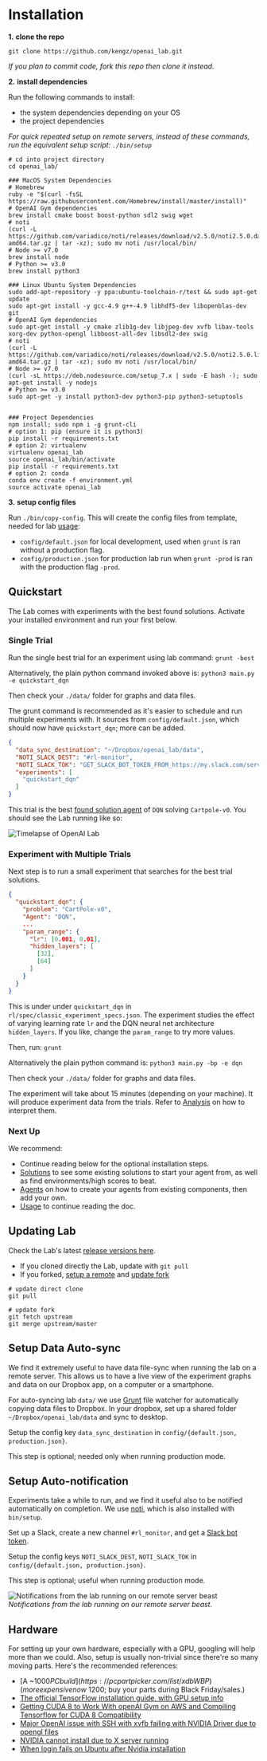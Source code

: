 # <a name="installation"></a>Installation

**1\.** **clone the repo**

`git clone https://github.com/kengz/openai_lab.git`

*If you plan to commit code, fork this repo then clone it instead.*


**2\.** **install dependencies**

Run the following commands to install:

- the system dependencies depending on your OS
- the project dependencies

*For quick repeated setup on remote servers, instead of these commands, run the equivalent setup script: `./bin/setup`*

```shell
# cd into project directory
cd openai_lab/

### MacOS System Dependencies
# Homebrew
ruby -e "$(curl -fsSL https://raw.githubusercontent.com/Homebrew/install/master/install)"
# OpenAI Gym dependencies
brew install cmake boost boost-python sdl2 swig wget
# noti
(curl -L https://github.com/variadico/noti/releases/download/v2.5.0/noti2.5.0.darwin-amd64.tar.gz | tar -xz); sudo mv noti /usr/local/bin/
# Node >= v7.0
brew install node
# Python >= v3.0
brew install python3

### Linux Ubuntu System Dependencies
sudo add-apt-repository -y ppa:ubuntu-toolchain-r/test && sudo apt-get update
sudo apt-get install -y gcc-4.9 g++-4.9 libhdf5-dev libopenblas-dev git
# OpenAI Gym dependencies
sudo apt-get install -y cmake zlib1g-dev libjpeg-dev xvfb libav-tools xorg-dev python-opengl libboost-all-dev libsdl2-dev swig
# noti
(curl -L https://github.com/variadico/noti/releases/download/v2.5.0/noti2.5.0.linux-amd64.tar.gz | tar -xz); sudo mv noti /usr/local/bin/
# Node >= v7.0
(curl -sL https://deb.nodesource.com/setup_7.x | sudo -E bash -); sudo apt-get install -y nodejs
# Python >= v3.0
sudo apt-get -y install python3-dev python3-pip python3-setuptools


### Project Dependencies
npm install; sudo npm i -g grunt-cli
# option 1: pip (ensure it is python3)
pip install -r requirements.txt
# option 2: virtualenv
virtualenv openai_lab
source openai_lab/bin/activate
pip install -r requirements.txt
# option 2: conda
conda env create -f environment.yml
source activate openai_lab
```


**3\.** **setup config files**

Run `./bin/copy-config`. This will create the config files from template, needed for lab [usage](#usage):

- `config/default.json` for local development, used when `grunt` is ran without a production flag.
- `config/production.json` for production lab run when `grunt -prod` is ran with the production flag `-prod`.


## <a name="quickstart"></a>Quickstart

The Lab comes with experiments with the best found solutions. Activate your installed environment and run your first below.


### Single Trial

Run the single best trial for an experiment using lab command: `grunt -best`

Alternatively, the plain python command invoked above is: `python3 main.py -e quickstart_dqn`

Then check your `./data/` folder for graphs and data files.

The grunt command is recommended as it's easier to schedule and run multiple experiments with. It sources from `config/default.json`, which should now have `quickstart_dqn`; more can be added.

```json
{
  "data_sync_destination": "~/Dropbox/openai_lab/data",
  "NOTI_SLACK_DEST": "#rl-monitor",
  "NOTI_SLACK_TOK": "GET_SLACK_BOT_TOKEN_FROM_https://my.slack.com/services/new/bot",
  "experiments": [
    "quickstart_dqn"
  ]
}
```

This trial is the best [found solution agent](https://github.com/kengz/openai_lab/pull/73) of `DQN` solving `Cartpole-v0`. You should see the Lab running like so:

![](./images/lab_demo_dqn.gif "Timelapse of OpenAI Lab")


### Experiment with Multiple Trials

Next step is to run a small experiment that searches for the best trial solutions.

```json
{
  "quickstart_dqn": {
    "problem": "CartPole-v0",
    "Agent": "DQN",
    ...
    "param_range": {
      "lr": [0.001, 0.01],
      "hidden_layers": [
        [32],
        [64]
      ]
    }
  }
}
```

This is under under `quickstart_dqn` in `rl/spec/classic_experiment_specs.json`. The experiment studies the effect of varying learning rate `lr` and the DQN neural net architecture `hidden_layers`. If you like, change the `param_range` to try more values.

Then, run: `grunt`

Alternatively the plain python command is: `python3 main.py -bp -e dqn`

Then check your `./data/` folder for graphs and data files.

The experiment will take about 15 minutes (depending on your machine). It will produce experiment data from the trials. Refer to [Analysis](#analysis) on how to interpret them.


### Next Up

We recommend:

- Continue reading below for the optional installation steps.
- [Solutions](#solutions) to see some existing solutions to start your agent from, as well as find environments/high scores to beat.
- [Agents](#agents) on how to create your agents from existing components, then add your own.
- [Usage](#usage) to continue reading the doc.


## Updating Lab

Check the Lab's latest [release versions here](https://github.com/kengz/openai_lab/releases).

- If you cloned directly the Lab, update with `git pull`
- If you forked, [setup a remote](https://help.github.com/articles/configuring-a-remote-for-a-fork/) and [update fork](https://help.github.com/articles/syncing-a-fork/)

```shell
# update direct clone
git pull

# update fork
git fetch upstream
git merge upstream/master
```


## Setup Data Auto-sync

We find it extremely useful to have data file-sync when running the lab on a remote server. This allows us to have a live view of the experiment graphs and data on our Dropbox app, on a computer or a smartphone.

For auto-syncing lab `data/` we use [Grunt](http://gruntjs.com/) file watcher for automatically copying data files to Dropbox. In your dropbox, set up a shared folder `~/Dropbox/openai_lab/data` and sync to desktop.

Setup the config key `data_sync_destination` in `config/{default.json, production.json}`.

<aside class="notice">
This step is optional; needed only when running production mode.
</aside>


## Setup Auto-notification

Experiments take a while to run, and we find it useful also to be notified automatically on completion. We use [noti](https://github.com/variadico/noti), which is also installed with `bin/setup`.

Set up a Slack, create a new channel `#rl_monitor`, and get a [Slack bot token](https://my.slack.com/services/new/bot).

Setup the config keys `NOTI_SLACK_DEST`, `NOTI_SLACK_TOK` in `config/{default.json, production.json}`.

<aside class="notice">
This step is optional; useful when running production mode.
</aside>

![](./images/noti.png "Notifications from the lab running on our remote server beast")
_Notifications from the lab running on our remote server beast._


## Hardware

For setting up your own hardware, especially with a GPU, googling will help more than we could. Also, setup is usually non-trivial since there're so many moving parts. Here's the recommended references:

- [A ~$1000 PC build](https://pcpartpicker.com/list/xdbWBP) (more expensive now ~$1200; buy your parts during Black Friday/sales.)
- [The official TensorFlow installation guide, with GPU setup info](https://www.tensorflow.org/install/install_linux)
- [Getting CUDA 8 to Work With openAI Gym on AWS and Compiling Tensorflow for CUDA 8 Compatibility](http://christopher5106.github.io/nvidia/2016/12/30/commands-nvidia-install-ubuntu-16-04.html)
- [Major OpenAI issue with SSH with xvfb failing with NVIDIA Driver due to opengl files](https://github.com/openai/gym/issues/366)
- [NVIDIA cannot install due to X server running](http://askubuntu.com/questions/149206/how-to-install-nvidia-run)
- [When login fails on Ubuntu after Nvidia installation](http://askubuntu.com/questions/759641/cant-get-nvidia-drivers-working-with-16-04-logs-out-right-after-login)
